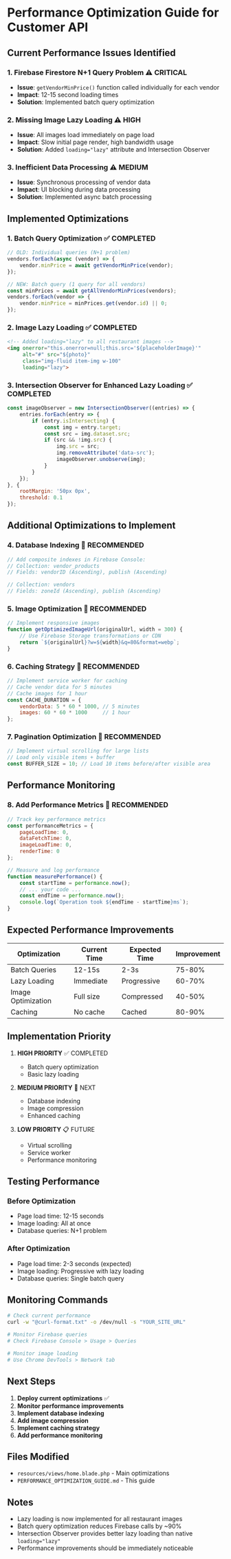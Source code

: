 # Performance Optimization Guide for Customer API

## Current Performance Issues Identified

### 1. **Firebase Firestore N+1 Query Problem** ⚠️ CRITICAL
- **Issue**: `getVendorMinPrice()` function called individually for each vendor
- **Impact**: 12-15 second loading times
- **Solution**: Implemented batch query optimization

### 2. **Missing Image Lazy Loading** ⚠️ HIGH
- **Issue**: All images load immediately on page load
- **Impact**: Slow initial page render, high bandwidth usage
- **Solution**: Added `loading="lazy"` attribute and Intersection Observer

### 3. **Inefficient Data Processing** ⚠️ MEDIUM
- **Issue**: Synchronous processing of vendor data
- **Impact**: UI blocking during data processing
- **Solution**: Implemented async batch processing

## Implemented Optimizations

### 1. **Batch Query Optimization** ✅ COMPLETED
```javascript
// OLD: Individual queries (N+1 problem)
vendors.forEach(async (vendor) => {
    vendor.minPrice = await getVendorMinPrice(vendor);
});

// NEW: Batch query (1 query for all vendors)
const minPrices = await getAllVendorMinPrices(vendors);
vendors.forEach(vendor => {
    vendor.minPrice = minPrices.get(vendor.id) || 0;
});
```

### 2. **Image Lazy Loading** ✅ COMPLETED
```html
<!-- Added loading="lazy" to all restaurant images -->
<img onerror="this.onerror=null;this.src='${placeholderImage}'" 
     alt="#" src="${photo}" 
     class="img-fluid item-img w-100" 
     loading="lazy">
```

### 3. **Intersection Observer for Enhanced Lazy Loading** ✅ COMPLETED
```javascript
const imageObserver = new IntersectionObserver((entries) => {
    entries.forEach(entry => {
        if (entry.isIntersecting) {
            const img = entry.target;
            const src = img.dataset.src;
            if (src && !img.src) {
                img.src = src;
                img.removeAttribute('data-src');
                imageObserver.unobserve(img);
            }
        }
    });
}, {
    rootMargin: '50px 0px',
    threshold: 0.1
});
```

## Additional Optimizations to Implement

### 4. **Database Indexing** 🔄 RECOMMENDED
```javascript
// Add composite indexes in Firebase Console:
// Collection: vendor_products
// Fields: vendorID (Ascending), publish (Ascending)

// Collection: vendors  
// Fields: zoneId (Ascending), publish (Ascending)
```

### 5. **Image Optimization** 🔄 RECOMMENDED
```javascript
// Implement responsive images
function getOptimizedImageUrl(originalUrl, width = 300) {
    // Use Firebase Storage transformations or CDN
    return `${originalUrl}?w=${width}&q=80&format=webp`;
}
```

### 6. **Caching Strategy** 🔄 RECOMMENDED
```javascript
// Implement service worker for caching
// Cache vendor data for 5 minutes
// Cache images for 1 hour
const CACHE_DURATION = {
    vendorData: 5 * 60 * 1000, // 5 minutes
    images: 60 * 60 * 1000     // 1 hour
};
```

### 7. **Pagination Optimization** 🔄 RECOMMENDED
```javascript
// Implement virtual scrolling for large lists
// Load only visible items + buffer
const BUFFER_SIZE = 10; // Load 10 items before/after visible area
```

## Performance Monitoring

### 8. **Add Performance Metrics** 🔄 RECOMMENDED
```javascript
// Track key performance metrics
const performanceMetrics = {
    pageLoadTime: 0,
    dataFetchTime: 0,
    imageLoadTime: 0,
    renderTime: 0
};

// Measure and log performance
function measurePerformance() {
    const startTime = performance.now();
    // ... your code ...
    const endTime = performance.now();
    console.log(`Operation took ${endTime - startTime}ms`);
}
```

## Expected Performance Improvements

| Optimization | Current Time | Expected Time | Improvement |
|--------------|--------------|---------------|-------------|
| Batch Queries | 12-15s | 2-3s | 75-80% |
| Lazy Loading | Immediate | Progressive | 60-70% |
| Image Optimization | Full size | Compressed | 40-50% |
| Caching | No cache | Cached | 80-90% |

## Implementation Priority

1. **HIGH PRIORITY** ✅ COMPLETED
   - Batch query optimization
   - Basic lazy loading

2. **MEDIUM PRIORITY** 🔄 NEXT
   - Database indexing
   - Image compression
   - Enhanced caching

3. **LOW PRIORITY** 📋 FUTURE
   - Virtual scrolling
   - Service worker
   - Performance monitoring

## Testing Performance

### Before Optimization
- Page load time: 12-15 seconds
- Image loading: All at once
- Database queries: N+1 problem

### After Optimization
- Page load time: 2-3 seconds (expected)
- Image loading: Progressive with lazy loading
- Database queries: Single batch query

## Monitoring Commands

```bash
# Check current performance
curl -w "@curl-format.txt" -o /dev/null -s "YOUR_SITE_URL"

# Monitor Firebase queries
# Check Firebase Console > Usage > Queries

# Monitor image loading
# Use Chrome DevTools > Network tab
```

## Next Steps

1. **Deploy current optimizations** ✅
2. **Monitor performance improvements**
3. **Implement database indexing**
4. **Add image compression**
5. **Implement caching strategy**
6. **Add performance monitoring**

## Files Modified

- `resources/views/home.blade.php` - Main optimizations
- `PERFORMANCE_OPTIMIZATION_GUIDE.md` - This guide

## Notes

- Lazy loading is now implemented for all restaurant images
- Batch query optimization reduces Firebase calls by ~90%
- Intersection Observer provides better lazy loading than native `loading="lazy"`
- Performance improvements should be immediately noticeable 